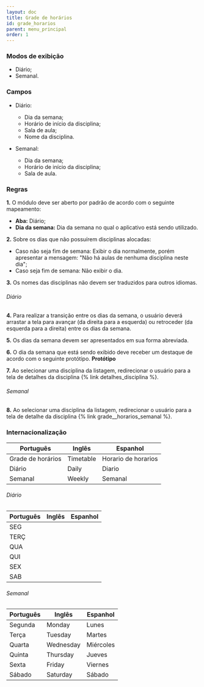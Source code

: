 ```yaml
---
layout: doc
title: Grade de horários
id: grade_horarios
parent: menu_principal
order: 1
---
```


### Modos de exibição

- Diário;
- Semanal.

### Campos

- Diário:
	- Dia da semana;
	- Horário de início da disciplina;
	- Sala de aula;
	- Nome da disciplina.

- Semanal:
	- Dia da semana;
	- Horário de início da disciplina;
	- Sala de aula.

### Regras

**1.** O módulo deve ser aberto por padrão de acordo com o seguinte mapeamento:

- **Aba:** Diário;
- **Dia da semana:** Dia da semana no qual o aplicativo está sendo utilizado.

**2.** Sobre os dias que não possuírem disciplinas alocadas:

- Caso não seja fim de semana: Exibir o dia normalmente, porém apresentar a mensagem: "Não há aulas de nenhuma disciplina neste dia";
- Caso seja fim de semana: Não exibir o dia.

**3.** Os nomes das disciplinas não devem ser traduzidos para outros idiomas.

###### Diário

**4.** Para realizar a transição entre os dias da semana, o usuário deverá arrastar a tela para avançar (da direita para a esquerda) ou retroceder (da esquerda para a direita) entre os dias da semana.

**5.** Os dias da semana devem ser apresentados em sua forma abreviada.

**6.** O dia da semana que está sendo exibido deve receber um destaque de acordo com o seguinte protótipo. **Protótipo**

**7.** Ao selecionar uma disciplina da listagem, redirecionar o usuário para a tela de detalhes da disciplina {% link detalhes_disciplina %}.

###### Semanal

**8.** Ao selecionar uma disciplina da listagem, redirecionar o usuário para a tela de detalhe da disciplina {% link grade__horarios_semanal %}.

### Internacionalização

| Português         | Inglês           | Espanhol            |
| ----------------- | ---------------- | ------------------- |
| Grade de horários | Timetable        | Horario de horarios |
| Diário            | Daily			   | Diario 			 |
| Semanal			| Weekly           | Semanal			 |


###### Diário

| Português        | Inglês           | Espanhol           |
| ---------------- | ---------------- | ------------------ |
| SEG              |
| TERÇ 			   |
| QUA              |
| QUI              |
| SEX              |
| SAB              |

###### Semanal

| Português        | Inglês           | Espanhol           |
| ---------------- | ---------------- | ------------------ |
| Segunda		   | Monday           | Lunes              |
| Terça 		   | Tuesday          | Martes			   |
| Quarta		   | Wednesday        | Miércoles          |
| Quinta		   | Thursday         | Jueves             |
| Sexta			   | Friday    		  | Viernes 		   |
| Sábado		   | Saturday 		  | Sábado             |